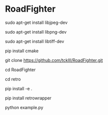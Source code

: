 # RoadFighter

sudo apt-get install libjpeg-dev

sudo apt-get install libpng-dev

sudo apt-get install libtiff-dev

pip install cmake

git clone https://github.com/tcklll/RoadFighter.git

cd RoadFighter

cd retro

pip install -e .

pip install retrowrapper

python example.py
